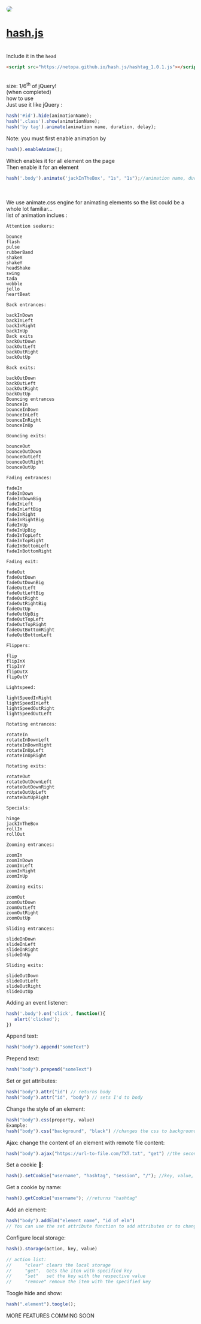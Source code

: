 <img src="./logo.png" height="auto" width="auto" style="border-radius: 15px;"><br>
# [hash.js](https://netopa.github.io/hash.js)
<br>
Include it in the <code>head</code>
<br>


``` html
<script src="https://netopa.github.io/hash.js/hashtag_1.0.1.js"></script>
```

<br>
size: 1/6<sup>th</sup> of jQuery!<br>
(when completed)
<br>
how to use
<br>
Just use it like jQuery :

``` javascript
hash('#id').hide(animationName);
hash('.class').show(animationName);
hash('by tag').animate(animation name, duration, delay);
```
Note: you must first enable animation by
``` javascript
hash().enableAnime();
```
Which enables it for all element on the page<br>
Then enable it for an element
``` javascript
hash('.body').animate('jackInTheBox', "1s", "1s");//animation name, duration ,delay
```
<br>
<br>We use animate.css engine for animating elements so the list could be a whole lot familiar...
<br>
list of animation inclues : <br>

```
Attention seekers:

bounce
flash
pulse
rubberBand
shakeX
shakeY
headShake
swing
tada
wobble
jello
heartBeat

Back entrances:

backInDown
backInLeft
backInRight
backInUp
Back exits
backOutDown
backOutLeft
backOutRight
backOutUp

Back exits:

backOutDown
backOutLeft
backOutRight
backOutUp
Bouncing entrances
bounceIn
bounceInDown
bounceInLeft
bounceInRight
bounceInUp

Bouncing exits:

bounceOut
bounceOutDown
bounceOutLeft
bounceOutRight
bounceOutUp

Fading entrances:

fadeIn
fadeInDown
fadeInDownBig
fadeInLeft
fadeInLeftBig
fadeInRight
fadeInRightBig
fadeInUp
fadeInUpBig
fadeInTopLeft
fadeInTopRight
fadeInBottomLeft
fadeInBottomRight

Fading exit:

fadeOut
fadeOutDown
fadeOutDownBig
fadeOutLeft
fadeOutLeftBig
fadeOutRight
fadeOutRightBig
fadeOutUp
fadeOutUpBig
fadeOutTopLeft
fadeOutTopRight
fadeOutBottomRight
fadeOutBottomLeft

Flippers:

flip
flipInX
flipInY
flipOutX
flipOutY

Lightspeed:

lightSpeedInRight
lightSpeedInLeft
lightSpeedOutRight
lightSpeedOutLeft

Rotating entrances:

rotateIn
rotateInDownLeft
rotateInDownRight
rotateInUpLeft
rotateInUpRight

Rotating exits:

rotateOut
rotateOutDownLeft
rotateOutDownRight
rotateOutUpLeft
rotateOutUpRight

Specials:

hinge
jackInTheBox
rollIn
rollOut

Zooming entrances:

zoomIn
zoomInDown
zoomInLeft
zoomInRight
zoomInUp

Zooming exits:

zoomOut
zoomOutDown
zoomOutLeft
zoomOutRight
zoomOutUp

Sliding entrances:

slideInDown
slideInLeft
slideInRight
slideInUp

Sliding exits:

slideOutDown
slideOutLeft
slideOutRight
slideOutUp

```

Adding an event listener:<br>
``` javascript
hash('.body').on('click', function(){
   alert('clicked');
})
```
Append text:<br>
``` javascript
hash("body").append("someText")
```
Prepend text: <br>
``` javascript
hash("body").prepend("someText")
```
Set or get attributes:<br>
``` javascript
hash("body").attr("id") // returns body
hash("body").attr("id", "body") // sets I'd to body
```
Change the style of an element:<br>
``` javascript
hash("body").css(property, value)
Example:
hash("body").css("background", "black") //changes the css to background: black;
```
Ajax: change the content of an element with remote file content:<br>
``` javascript
hash("body").ajax("https://url-to-file.com/TXT.txt", "get") //the second one is the method
```

Set a cookie 🍪:<br>
``` javascript
hash().setCookie("username", "hashtag", "session", "/"); //key, value, expires, path
```
Get a cookie by name:<br>
``` javascript
hash().getCookie("username"); //returns "hashtag"
```
Add an element:<br>
``` javascript
hash("body").addElm("element name", "id of elm")
// You can use the set attribute function to add attributes or to change text into the element
```
Configure local storage:<br>
``` javascript
hash().storage(action, key, value)

// action list:
//     "clear" clears the local storage
//     "get".  Gets the iten with specified key
//     "set"   set the key with the respective value
//     "remove" remove the item with the specified key
```
Toogle hide and show:<br>
``` javascript
hash(".element").toogle();
```
  MORE FEATURES COMMING SOON
